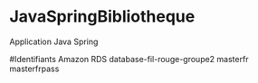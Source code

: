 # JavaSpringBibliotheque
Application Java Spring

#Identifiants Amazon RDS
database-fil-rouge-groupe2
masterfr
masterfrpass
